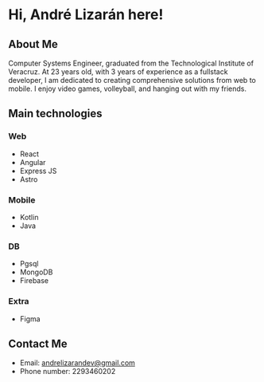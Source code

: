 # Hi, André Lizarán here!

## About Me
Computer Systems Engineer, graduated from the Technological Institute of Veracruz. At 23 years old, with 3 years of experience as a fullstack developer, I am dedicated to creating comprehensive solutions from web to mobile. I enjoy video games, volleyball, and hanging out with my friends.

## Main technologies

### Web
* React
* Angular
* Express JS
* Astro

### Mobile
* Kotlin
* Java

### DB
* Pgsql
* MongoDB
* Firebase

### Extra
* Figma

## Contact Me
* Email: andrelizarandev@gmail.com
* Phone number: 2293460202